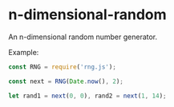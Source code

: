 # n-dimensional-random
An n-dimensional random number generator.


Example:

```javascript
const RNG = require('rng.js');

const next = RNG(Date.now(), 2);

let rand1 = next(0, 0), rand2 = next(1, 14);
```